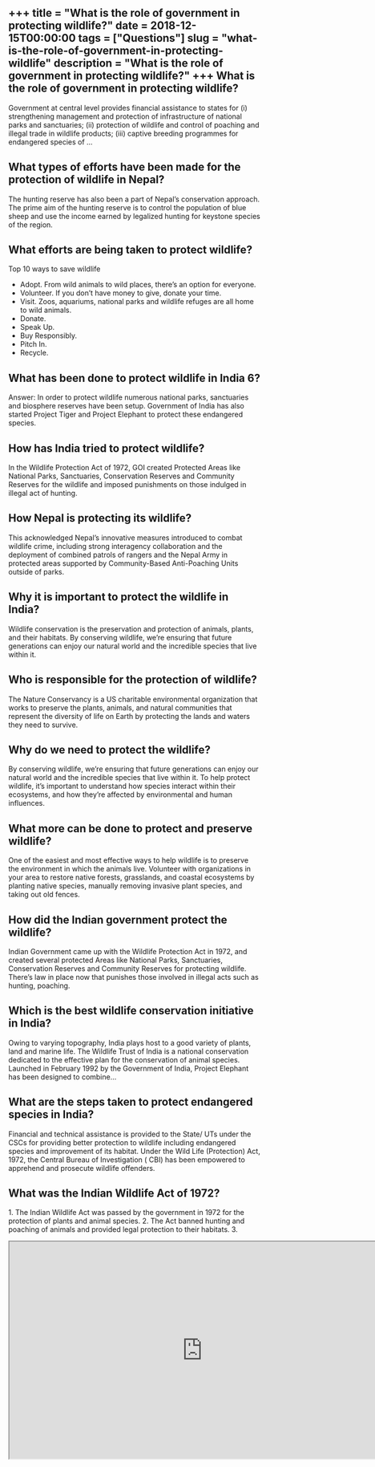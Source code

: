 +++
title = "What is the role of government in protecting wildlife?"
date = 2018-12-15T00:00:00
tags = ["Questions"]
slug = "what-is-the-role-of-government-in-protecting-wildlife"
description = "What is the role of government in protecting wildlife?"
+++
What is the role of government in protecting wildlife?
------------------------------------------------------

Government at central level provides financial assistance to states for (i) strengthening management and protection of infrastructure of national parks and sanctuaries; (ii) protection of wildlife and control of poaching and illegal trade in wildlife products; (iii) captive breeding programmes for endangered species of …

What types of efforts have been made for the protection of wildlife in Nepal?
-----------------------------------------------------------------------------

The hunting reserve has also been a part of Nepal’s conservation approach. The prime aim of the hunting reserve is to control the population of blue sheep and use the income earned by legalized hunting for keystone species of the region.

What efforts are being taken to protect wildlife?
-------------------------------------------------

Top 10 ways to save wildlife

- Adopt. From wild animals to wild places, there’s an option for everyone.
- Volunteer. If you don’t have money to give, donate your time.
- Visit. Zoos, aquariums, national parks and wildlife refuges are all home to wild animals.
- Donate.
- Speak Up.
- Buy Responsibly.
- Pitch In.
- Recycle.

What has been done to protect wildlife in India 6?
--------------------------------------------------

Answer: In order to protect wildlife numerous national parks, sanctuaries and biosphere reserves have been setup. Government of India has also started Project Tiger and Project Elephant to protect these endangered species.

How has India tried to protect wildlife?
----------------------------------------

In the Wildlife Protection Act of 1972, GOI created Protected Areas like National Parks, Sanctuaries, Conservation Reserves and Community Reserves for the wildlife and imposed punishments on those indulged in illegal act of hunting.

How Nepal is protecting its wildlife?
-------------------------------------

This acknowledged Nepal’s innovative measures introduced to combat wildlife crime, including strong interagency collaboration and the deployment of combined patrols of rangers and the Nepal Army in protected areas supported by Community-Based Anti-Poaching Units outside of parks.

Why it is important to protect the wildlife in India?
-----------------------------------------------------

Wildlife conservation is the preservation and protection of animals, plants, and their habitats. By conserving wildlife, we’re ensuring that future generations can enjoy our natural world and the incredible species that live within it.

Who is responsible for the protection of wildlife?
--------------------------------------------------

The Nature Conservancy is a US charitable environmental organization that works to preserve the plants, animals, and natural communities that represent the diversity of life on Earth by protecting the lands and waters they need to survive.

Why do we need to protect the wildlife?
---------------------------------------

By conserving wildlife, we’re ensuring that future generations can enjoy our natural world and the incredible species that live within it. To help protect wildlife, it’s important to understand how species interact within their ecosystems, and how they’re affected by environmental and human influences.

What more can be done to protect and preserve wildlife?
-------------------------------------------------------

One of the easiest and most effective ways to help wildlife is to preserve the environment in which the animals live. Volunteer with organizations in your area to restore native forests, grasslands, and coastal ecosystems by planting native species, manually removing invasive plant species, and taking out old fences.

How did the Indian government protect the wildlife?
---------------------------------------------------

Indian Government came up with the Wildlife Protection Act in 1972, and created several protected Areas like National Parks, Sanctuaries, Conservation Reserves and Community Reserves for protecting wildlife. There’s law in place now that punishes those involved in illegal acts such as hunting, poaching.

Which is the best wildlife conservation initiative in India?
------------------------------------------------------------

Owing to varying topography, India plays host to a good variety of plants, land and marine life. The Wildlife Trust of India is a national conservation dedicated to the effective plan for the conservation of animal species. Launched in February 1992 by the Government of India, Project Elephant has been designed to combine…

What are the steps taken to protect endangered species in India?
----------------------------------------------------------------

Financial and technical assistance is provided to the State/ UTs under the CSCs for providing better protection to wildlife including endangered species and improvement of its habitat. Under the Wild Life (Protection) Act, 1972, the Central Bureau of Investigation ( CBI) has been empowered to apprehend and prosecute wildlife offenders.

What was the Indian Wildlife Act of 1972?
-----------------------------------------

1\. The Indian Wildlife Act was passed by the government in 1972 for the protection of plants and animal species. 2. The Act banned hunting and poaching of animals and provided legal protection to their habitats. 3.

<iframe allow="accelerometer; autoplay; clipboard-write; encrypted-media; gyroscope; picture-in-picture" allowfullscreen="" class="__youtube_prefs__  epyt-is-override  no-lazyload" data-no-lazy="1" data-origheight="433" data-origwidth="770" data-skipgform_ajax_framebjll="" height="433" id="_ytid_33337" loading="lazy" src="https://www.youtube.com/embed/xiGrFkI-f9c?enablejsapi=1&autoplay=0&cc_load_policy=0&cc_lang_pref=&iv_load_policy=1&loop=0&modestbranding=0&rel=1&fs=1&playsinline=0&autohide=2&theme=dark&color=red&controls=1&" title="YouTube player" width="770"></iframe>